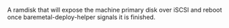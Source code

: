 A ramdisk that will expose the machine primary disk over iSCSI and reboot
once baremetal-deploy-helper signals it is finished.

